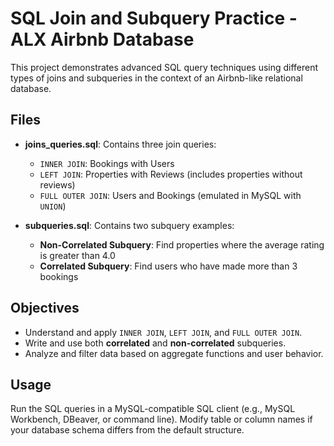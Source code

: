 # SQL Join and Subquery Practice - ALX Airbnb Database

This project demonstrates advanced SQL query techniques using different types of joins and subqueries in the context of an Airbnb-like relational database.

## Files

- **joins_queries.sql**: Contains three join queries:
  - `INNER JOIN`: Bookings with Users
  - `LEFT JOIN`: Properties with Reviews (includes properties without reviews)
  - `FULL OUTER JOIN`: Users and Bookings (emulated in MySQL with `UNION`)

- **subqueries.sql**: Contains two subquery examples:
  - **Non-Correlated Subquery**: Find properties where the average rating is greater than 4.0
  - **Correlated Subquery**: Find users who have made more than 3 bookings

## Objectives

- Understand and apply `INNER JOIN`, `LEFT JOIN`, and `FULL OUTER JOIN`.
- Write and use both **correlated** and **non-correlated** subqueries.
- Analyze and filter data based on aggregate functions and user behavior.

## Usage

Run the SQL queries in a MySQL-compatible SQL client (e.g., MySQL Workbench, DBeaver, or command line).
Modify table or column names if your database schema differs from the default structure.
